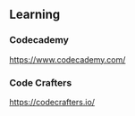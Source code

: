 ## Learning

### Codecademy

https://www.codecademy.com/

### Code Crafters

https://codecrafters.io/
